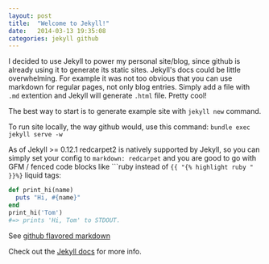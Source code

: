 ```yaml
---
layout: post
title:  "Welcome to Jekyll!"
date:   2014-03-13 19:35:08
categories: jekyll github
---
```


I decided to use Jekyll to power my personal site/blog, since github is already using it to generate its static sites.
Jekyll's docs could be little overwhelming. For example it was not too obvious that you can use markdown for regular pages, 
not only blog entries. Simply add a file with  `.md` extention and Jekyll will generate `.html` file. Pretty cool!

The best way to start is to generate example site with `jekyll new` command.

To run site locally, the way github would, use this command: `bundle exec jekyll serve -w`

As of Jekyll >= 0.12.1 redcarpet2 is natively supported by Jekyll, so you can simply set your config to 
`markdown: redcarpet` and you are good to go with GFM / fenced  code blocks like 
\`\`\`ruby 
instead of `{{ "{% highlight ruby " }}%}` liquid tags:

```ruby
def print_hi(name)
  puts "Hi, #{name}"
end
print_hi('Tom')
#=> prints 'Hi, Tom' to STDOUT.
```

See [github flavored markdown](https://help.github.com/articles/github-flavored-markdown)

Check out the [Jekyll docs][jekyll] for more info. 

[jekyll]:    http://jekyllrb.com
